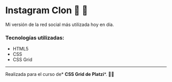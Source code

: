 # Instagram Clon  🤳 📲

Mi versión de la red social más utilizada hoy en día.

### Tecnologías utilizadas:  

- HTML5
- CSS
- CSS Grid


------------

Realizada para el curso de* **CSS Grid de Platzi***. 👩‍💻
